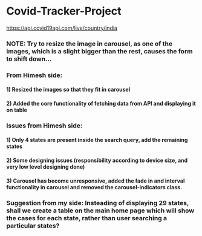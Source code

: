 # Covid-Tracker-Project

https://api.covid19api.com/live/country/india

### NOTE: Try to resize the image in carousel, as one of the images, which is a slight bigger than the rest, causes the form to shift down...

### From Himesh side:

#### 1) Resized the images so that they fit in carousel

#### 2) Added the core functionality of fetching data from API and displaying it on table

### Issues from Himesh side:

#### 1) Only 4 states are present inside the search query, add the remaining states

#### 2) Some designing issues (responsibility according to device size, and very low level designing done)

#### 3) Carousel has become unresponsive, added the fade in and interval functionality in carousel and removed the carousel-indicators class.

### Suggestion from my side: Insteading of displaying 29 states, shall we create a table on the main home page which will show the cases for each state, rather than user searching a particular states?
